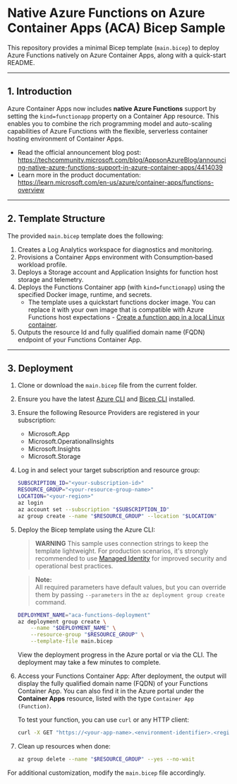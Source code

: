 # Native Azure Functions on Azure Container Apps (ACA) Bicep Sample

This repository provides a minimal Bicep template (`main.bicep`) to deploy Azure Functions natively on Azure Container Apps, along with a quick-start README.

---

## 1. Introduction

Azure Container Apps now includes **native Azure Functions** support by setting the `kind=functionapp` property on a Container App resource. This enables you to combine the rich programming model and auto-scaling capabilities of Azure Functions with the flexible, serverless container hosting environment of Container Apps.
- Read the official announcement blog post:  
  https://techcommunity.microsoft.com/blog/AppsonAzureBlog/announcing-native-azure-functions-support-in-azure-container-apps/4414039
- Learn more in the product documentation:  
  https://learn.microsoft.com/en-us/azure/container-apps/functions-overview 

---

## 2. Template Structure

The provided `main.bicep` template does the following:  
1. Creates a Log Analytics workspace for diagnostics and monitoring.  
2. Provisions a Container Apps environment with Consumption‐based workload profile.  
3. Deploys a Storage account and Application Insights for function host storage and telemetry.  
4. Deploys the Functions Container app (with `kind=functionapp`) using the specified Docker image, runtime, and secrets.
   - The template uses a quickstart functions docker image. You can replace it with your own image that is compatible with Azure Functions host expectations - [Create a function app in a local Linux container](https://learn.microsoft.com/en-us/azure/azure-functions/functions-create-container-registry).
5. Outputs the resource Id and fully qualified domain name (FQDN) endpoint of your Functions Container App.

---

## 3. Deployment

1. Clone or download the `main.bicep` file from the current folder.   

1. Ensure you have the latest [Azure CLI](https://learn.microsoft.com/cli/azure/install-azure-cli) and [Bicep CLI](https://learn.microsoft.com/azure/azure-resource-manager/bicep/install) installed.    

1. Ensure the following Resource Providers are registered in your subscription:
   - Microsoft.App
   - Microsoft.OperationalInsights
   - Microsoft.Insights
   - Microsoft.Storage
 
1. Log in and select your target subscription and resource group:  
    ```bash
    SUBSCRIPTION_ID="<your-subscription-id>"
    RESOURCE_GROUP="<your-resource-group-name>"
    LOCATION="<your-region>"
    az login
    az account set --subscription "$SUBSCRIPTION_ID"
    az group create --name "$RESOURCE_GROUP" --location "$LOCATION"
    ```

1. Deploy the Bicep template using the Azure CLI:
    > **WARNING**
    > This sample uses connection strings to keep the template lightweight. For production scenarios, it's strongly recommended to use [Managed Identity](https://learn.microsoft.com/en-us/azure/azure-functions/functions-reference?tabs=servicebus&pivots=programming-language-python#configure-an-identity-based-connection) for improved security and operational best practices.

    > **Note:**  
    > All required parameters have default values, but you can override them by passing `--parameters` in the `az deployment group create` command.

    ```bash
    DEPLOYMENT_NAME="aca-functions-deployment"
    az deployment group create \
        --name "$DEPLOYMENT_NAME" \
        --resource-group "$RESOURCE_GROUP" \
        --template-file main.bicep
    ```
    View the deployment progress in the Azure portal or via the CLI. The deployment may take a few minutes to complete.

1. Access your Functions Container App:
    After deployment, the output will display the fully qualified domain name (FQDN) of your Functions Container App. You can also find it in the Azure portal under the **Container Apps** resource, listed with the type `Container App (Function)`.

    To test your function, you can use `curl` or any HTTP client:
    ```bash
    curl -X GET "https://<your-app-name>.<environment-identifier>.<region>.azurecontainerapps.io/api/<your-function-name>"
    ```

1. Clean up resources when done:
    ```bash
    az group delete --name "$RESOURCE_GROUP" --yes --no-wait
    ``` 

For additional customization, modify the `main.bicep` file accordingly.